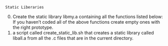 	Static Liberaries
0. Create the static library libmy.a containing all the functions listed below:
	If you haven’t coded all of the above functions create empty ones with
	the right prototype.
1. a script called create_static_lib.sh that creates a static library called
	liball.a from all the .c files that are in the current directory.
